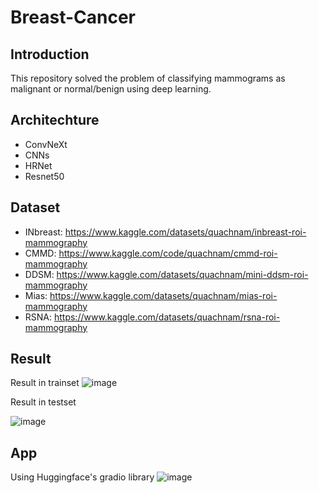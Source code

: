 # Breast-Cancer

## Introduction
This repository solved the problem of classifying mammograms as malignant or normal/benign using deep learning.

## Architechture
 - ConvNeXt
 - CNNs
 - HRNet
 - Resnet50

## Dataset
 - INbreast: https://www.kaggle.com/datasets/quachnam/inbreast-roi-mammography
 - CMMD: https://www.kaggle.com/code/quachnam/cmmd-roi-mammography
 - DDSM: https://www.kaggle.com/datasets/quachnam/mini-ddsm-roi-mammography
 - Mias: https://www.kaggle.com/datasets/quachnam/mias-roi-mammography
 - RSNA: https://www.kaggle.com/datasets/quachnam/rsna-roi-mammography

## Result
Result in trainset
![image](https://github.com/huuminh365/Breast-Cancer/assets/67813560/0eff7064-0226-49cb-9d5b-9e152504db86)

Result in testset

![image](https://github.com/huuminh365/Breast-Cancer/assets/67813560/9a426df8-ce86-481e-aebd-5df3262b7dd2)


## App
Using Huggingface's gradio library
![image](https://github.com/huuminh365/Breast-Cancer/assets/67813560/ca63c852-6f62-4cce-abe5-5be56973f08d)

